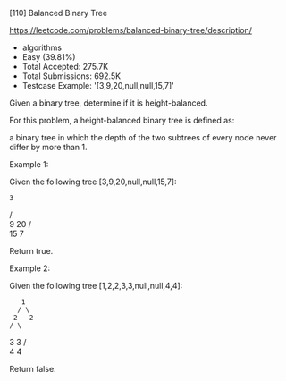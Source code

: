 [110] Balanced Binary Tree  

https://leetcode.com/problems/balanced-binary-tree/description/

* algorithms
* Easy (39.81%)
* Total Accepted:    275.7K
* Total Submissions: 692.5K
* Testcase Example:  '[3,9,20,null,null,15,7]'

Given a binary tree, determine if it is height-balanced.

For this problem, a height-balanced binary tree is defined as:


a binary tree in which the depth of the two subtrees of every node never differ by more than 1.


Example 1:

Given the following tree [3,9,20,null,null,15,7]:


    3
   / \
  9  20
    /  \
   15   7

Return true.

Example 2:

Given the following tree [1,2,2,3,3,null,null,4,4]:


       1
      / \
     2   2
    / \
   3   3
  / \
 4   4


Return false.

